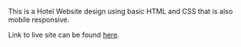 This is a Hotel Website design using basic HTML and CSS that is also mobile responsive.

Link to live site can be found [here](https://jameslusk.github.io/hotel-wakanda/).
